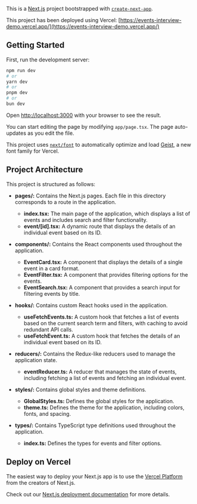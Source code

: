 This is a [Next.js](https://nextjs.org) project bootstrapped with [`create-next-app`](https://nextjs.org/docs/app/api-reference/cli/create-next-app).

This project has been deployed using Vercel: [https://events-interview-demo.vercel.app/](https://events-interview-demo.vercel.app/)

## Getting Started

First, run the development server:

```bash
npm run dev
# or
yarn dev
# or
pnpm dev
# or
bun dev
```

Open [http://localhost:3000](http://localhost:3000) with your browser to see the result.

You can start editing the page by modifying `app/page.tsx`. The page auto-updates as you edit the file.

This project uses [`next/font`](https://nextjs.org/docs/app/building-your-application/optimizing/fonts) to automatically optimize and load [Geist](https://vercel.com/font), a new font family for Vercel.

## Project Architecture
This project is structured as follows:

* **pages/:** Contains the Next.js pages. Each file in this directory corresponds to a route in the application.
  - **index.tsx:** The main page of the application, which displays a list of events and includes search and filter functionality.
  - **event/[id].tsx:** A dynamic route that displays the details of an individual event based on its ID.

* **components/:** Contains the React components used throughout the application.
  - **EventCard.tsx:** A component that displays the details of a single event in a card format.
  - **EventFilter.tsx:** A component that provides filtering options for the events.
  - **EventSearch.tsx:** A component that provides a search input for filtering events by title.

* **hooks/:** Contains custom React hooks used in the application.
  - **useFetchEvents.ts:** A custom hook that fetches a list of events based on the current search term and filters, with caching to avoid redundant API calls.
  - **useFetchEvent.ts:** A custom hook that fetches the details of an individual event based on its ID.

* **reducers/:** Contains the Redux-like reducers used to manage the application state.
  - **eventReducer.ts:** A reducer that manages the state of events, including fetching a list of events and fetching an individual event.

* **styles/:** Contains global styles and theme definitions.
  - **GlobalStyles.ts:** Defines the global styles for the application.
  - **theme.ts:** Defines the theme for the application, including colors, fonts, and spacing.

* **types/:** Contains TypeScript type definitions used throughout the application.
  - **index.ts:** Defines the types for events and filter options.

## Deploy on Vercel

The easiest way to deploy your Next.js app is to use the [Vercel Platform](https://vercel.com/new?utm_medium=default-template&filter=next.js&utm_source=create-next-app&utm_campaign=create-next-app-readme) from the creators of Next.js.

Check out our [Next.js deployment documentation](https://nextjs.org/docs/app/building-your-application/deploying) for more details.

